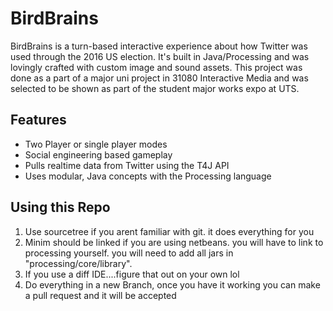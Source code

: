 # BirdBrains
BirdBrains is a turn-based interactive experience about how Twitter was used through the 2016 US election. It's built in Java/Processing and was lovingly crafted with custom image and sound assets. This project was done as a part of a major uni project in 31080 Interactive Media and was selected to be shown as part of the student major works expo at UTS.

## Features
- Two Player or single player modes
- Social engineering based gameplay
- Pulls realtime data from Twitter using the T4J API
- Uses modular, Java concepts with the Processing language

## Using this Repo
1. Use sourcetree if you arent familiar with git. it does everything for you
2. Minim should be linked if you are using netbeans. you will have to link to processing yourself. you will need to add all jars in "processing/core/library".
3. If you use a diff IDE....figure that out on your own lol
4. Do everything in a new Branch, once you have it working you can make a pull request and it will be accepted
